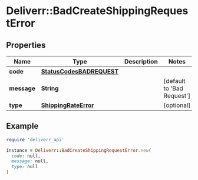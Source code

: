 # Deliverr::BadCreateShippingRequestError

## Properties

| Name | Type | Description | Notes |
| ---- | ---- | ----------- | ----- |
| **code** | [**StatusCodesBADREQUEST**](StatusCodesBADREQUEST.md) |  |  |
| **message** | **String** |  | [default to &#39;Bad Request&#39;] |
| **type** | [**ShippingRateError**](ShippingRateError.md) |  | [optional] |

## Example

```ruby
require 'deliverr_api'

instance = Deliverr::BadCreateShippingRequestError.new(
  code: null,
  message: null,
  type: null
)
```

